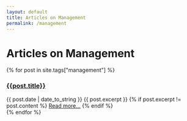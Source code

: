 ```yaml
---
layout: default
title: Articles on Management 
permalink: /management
---
```


# Articles on Management

<div class="posts">
{% for post in site.tags["management"] %}
<div class="listpost">
<h3 class="post-title"><a href="{{ site.baseurl }}{{ post.url }}">{{post.title}}</a></h3>
<span class="post-date">{{ post.date | date_to_string }}</span>
{{ post.excerpt }}
{% if post.excerpt != post.content %}
<a href="{{ site.baseurl }}{{ post.url }}">Read more...</a>
{% endif %}
</div>
{% endfor %}
</div>
